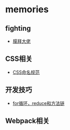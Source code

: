 # memories
## fighting
* [膜拜大佬](https://www.ccc5.cc/archives)
## CSS相关
* [CSS命名规范](https://github.com/nitroge/memories/issues/1) 

## 开发技巧
* [for循环，reduce和方法链](https://github.com/nitroge/memories/issues/2)

## Webpack相关
